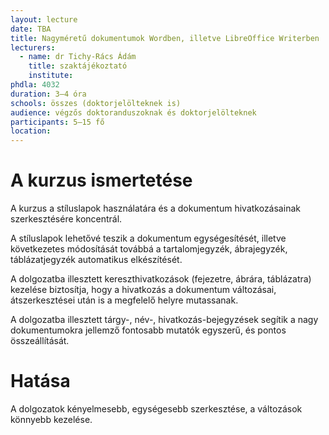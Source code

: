 ```yaml
---
layout: lecture
date: TBA
title: Nagyméretű dokumentumok Wordben, illetve LibreOffice Writerben
lecturers:
  - name: dr Tichy-Rács Ádám
    title: szaktájékoztató
    institute: 
phdla: 4032
duration: 3–4 óra
schools: összes (doktorjelölteknek is)
audience: végzős doktoranduszoknak és doktorjelölteknek
participants: 5–15 fő
location: 
---
```


# A kurzus ismertetése

A kurzus a stíluslapok használatára és a dokumentum hivatkozásainak szerkesztésére koncentrál.

A stíluslapok lehetővé teszik a dokumentum egységesítését, illetve következetes módosítását továbbá a tartalomjegyzék, ábrajegyzék, táblázatjegyzék automatikus elkészítését.

A dolgozatba illesztett kereszthivatkozások (fejezetre, ábrára, táblázatra) kezelése biztosítja, hogy a hivatkozás a dokumentum változásai, átszerkesztései után is a megfelelő helyre mutassanak.

A dolgozatba illesztett tárgy-, név-, hivatkozás-bejegyzések segítik a nagy dokumentumokra jellemző fontosabb mutatók egyszerű, és pontos összeállítását.

# Hatása

A dolgozatok kényelmesebb, egységesebb szerkesztése, a változások könnyebb kezelése.

